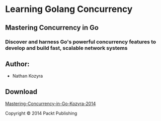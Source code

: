 # Learning Golang Concurrency

## Mastering Concurrency in Go 

### Discover and harness Go's powerful concurrency features to develop and build fast, scalable network systems

## Author: 
- Nathan Kozyra

## Download
[Mastering-Concurrency-in-Go-Kozyra-2014](Mastering-Concurrency-in-Go-Kozyra-2014.pdf)

Copyright © 2014 Packt Publishing